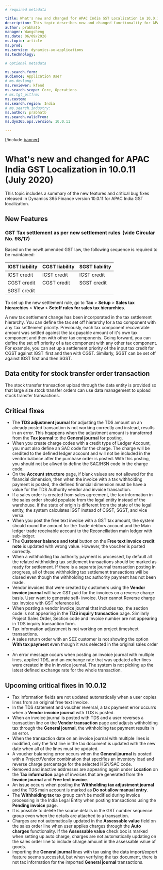 ```yaml
---
# required metadata

title: What's new and changed for APAC India GST Localization in 10.0.11 (July 2020)
description: This topic describes new and changed functionality for APAC India GST features released in Dynamics 365 Finance version 10.0.11.
author: prabhatb
manager: Wangcheng
ms.date: 06/09/2020
ms.topic: article
ms.prod: 
ms.service: dynamics-ax-applications
ms.technology: 

# optional metadata

ms.search.form: 
audience: Application User
# ms.devlang: 
ms.reviewer: kfend
ms.search.scope: Core, Operations
# ms.tgt_pltfrm: 
ms.custom: 
ms.search.region: India
# ms.search.industry: 
ms.author: prabhatb
ms.search.validFrom: 
ms.dyn365.ops.version: 10.0.11

---
```

[!include [banner](../includes/banner.md)]

# What's new and changed for APAC India GST Localization in 10.0.11 (July 2020)

This topic includes a summary of the new features and critical bug fixes released in Dynamics 365 Finance version 10.0.11 for APAC India GST localization. 

## New Features

### GST Tax settlement as per new settlement rules  (vide Circular No. 98/17)

Based on the newlt amended GST law, the following sequence is required to be maintained:

| IGST liability | CGST liability | SGST liability  |
|----------------|----------------|-----------------|
| IGST credit    | IGST credit    | IGST credit     |
| CGST credit    | CGST credit    | SGST credit     |
| SGST credit    |                |                 |

To set up the new settlement rule, go to **Tax** > **Setup** > **Sales tax hierarchies** > **View** > **Setoff rules for sales tax hierarchies**.  

A new tax settlement change has been incorporated in the tax settlement hierarchy. You can define the tax set off hierarchy for a tax component with any  tax settlement priority. Previously, each tax component recoverable amount was settled against the tax payable amount of it's own tax component and then with other tax components. Going forward, you can define the set off priority of a tax component with any other tax component. For example, you can set up a settlement priority of the input tax credit for CGST against IGST  first and then with CGST. Similarly, SGST can be set off against IGST first and then SGST.

## Data entity for stock transfer order transaction 
The stock transfer transaction upload through the data entity is provided so that large size stock transfer orders can use 
data management to upload stock transfer transactions.  

## Critical fixes 

- The **TDS adjustment journal** for adjusting the TDS amount on an already posted transaction is not working correctly and instead, results in an error. This hqappens when the adjustment amount is transferred from the **Tax journal** to the **General journal** for posting.  
-	When you create charge codes with a credit type of Ledger Account, you must also define an SAC code for the charge. The charge will be credited to the defined ledger account and will not be included in the vendor balance after the purchase order is posted. With this posting, you should not be allwed to define the SAC/HSN code in the charge code.  
-	On the **Account structure** page, if blank values are not allowed for the financial dimension, then when the invoice with a tax withholding payment is posted, the defined financial dimension must be have a value for the TDS Authority vendor and invoice transaction. 
-	If a sales order is created from sales agreement, the tax information in the sales order should populate from the legal entity instead of the warehouse. If the state of origin is different from the state of the legal entity, the system calculates IGST instead of CGST, SGST, and vice versa. 
-	When you post the free text invoice with a GST tax amount, the system should round the amount for the Trade debtors account and the Main ledger trade receivable account to the Reconciliation main ledger with sub-ledger. 
-	The **Customer balance and total** button on the **Free text invoice credit note** is updated with wrong value. However, the voucher is posted correctly.  
-	When a withholding tax authority payment is processed, by default all the related withholding tax settlement transactions should be marked as ready for settlement. If there is a separate journal transaction posting in progress, all of these withholding tax settlement transactions will be closed even though the withholding tax authority payment has not been made. 
-	Vendor invoices that were created by customers using the **Vendor invoice journal** will have GST paid for the invoices on a reverse charge basis.
  User want to generate self- invoice. User cannot  Reverse charge tax Invoice with GST reference id.  
-	When posting a vendor invoice journal that includes tax, the section code is not appearing in the **TDS inquiry transaction** page.
  Similarly Project Sales Order, Section code and Invoice number are not appearing in TDS inquiry transaction form. 
-	Tax information adjustment is not working on project timesheet transactions.   
-	A sales return order with an SEZ customer is not showing the option **With tax payment** even though it was selected in the original sales order . 
-	An error message occurs when posting an invoice journal with multiple lines, applied TDS, and an exchange rate that was updated after lines were created in the in invoice journal. The system is not picking up the latest defined exchange rate for the whole transaction. 


## Upcoming critical fixes in 10.0.12 

- Tax information fields are not updated automatically when a user copies lines from an original free text invoice. 
-	In the TDS statement and voucher reversal, a tax payment error occurrs when a **Vendor invoice journal** with TDS is posted.  
- When an invoice journal is posted with TDS and a user reverses a transaction line on the **Vendor transaction** page and adjusts
  withholding tax through the **General journal**, the withholding tax payment results in an error. 
-	When the transaction date on an invoice journal with multiple lines is modified, only the first line in the tax document is updated with the new date when all of the lines must be updated. 
-	A voucher balancing error occurs when the **General journal** is posted with a Project/Vendor combination that specifies an inventory load and reverse charge percentage for the selected HSN/SAC code. 
-	Removed and inactive addresses are appearing again under **Location** on the **Tax information** page of invoices that are generated 
 from the **Invoice journal** and **Free text invoice**. 
-	An issue occurs when posting the **Withholding tax adjustment journal** and the TDS main account is marked as **Do not allow manual entry**.  
-	The **Withholding tax** tax group can't be modified during invoice processing in the India Legal Entity when posting transactions using the **Pending invoice** page.
- It is possible to delete the source details in the GST number sequence group even when the details are attached to a transaction.   
-	Charges are not automatically updated in the **Assessable value** field on the sales order line when user applies charges through the **Auto charges** functionality. If the **Assessable value** check box is marked when setting up auto charge, charges are not automatically updating on the sales order line to include charge amount in the assessable value of goods.  
-	Importing the **General journal** lines with tax using the data import/export feature seems successful, but when verifying the tax document, there is not tax information for the imported **General journal** transactions.
